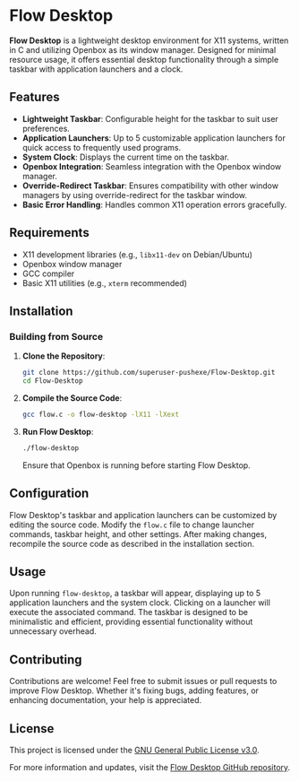 
# Flow Desktop

**Flow Desktop** is a lightweight desktop environment for X11 systems, written in C and utilizing Openbox as its window manager. Designed for minimal resource usage, it offers essential desktop functionality through a simple taskbar with application launchers and a clock.

## Features

- **Lightweight Taskbar**: Configurable height for the taskbar to suit user preferences.
- **Application Launchers**: Up to 5 customizable application launchers for quick access to frequently used programs.
- **System Clock**: Displays the current time on the taskbar.
- **Openbox Integration**: Seamless integration with the Openbox window manager.
- **Override-Redirect Taskbar**: Ensures compatibility with other window managers by using override-redirect for the taskbar window.
- **Basic Error Handling**: Handles common X11 operation errors gracefully.

## Requirements

- X11 development libraries (e.g., `libx11-dev` on Debian/Ubuntu)
- Openbox window manager
- GCC compiler
- Basic X11 utilities (e.g., `xterm` recommended)

## Installation

### Building from Source

1. **Clone the Repository**:
   ```bash
   git clone https://github.com/superuser-pushexe/Flow-Desktop.git
   cd Flow-Desktop
   ```

2. **Compile the Source Code**:
   ```bash
   gcc flow.c -o flow-desktop -lX11 -lXext
   ```

3. **Run Flow Desktop**:
   ```bash
   ./flow-desktop
   ```

   Ensure that Openbox is running before starting Flow Desktop.

## Configuration

Flow Desktop's taskbar and application launchers can be customized by editing the source code. Modify the `flow.c` file to change launcher commands, taskbar height, and other settings. After making changes, recompile the source code as described in the installation section.

## Usage

Upon running `flow-desktop`, a taskbar will appear, displaying up to 5 application launchers and the system clock. Clicking on a launcher will execute the associated command. The taskbar is designed to be minimalistic and efficient, providing essential functionality without unnecessary overhead.

## Contributing

Contributions are welcome! Feel free to submit issues or pull requests to improve Flow Desktop. Whether it's fixing bugs, adding features, or enhancing documentation, your help is appreciated.

## License

This project is licensed under the [GNU General Public License v3.0](LICENSE).


For more information and updates, visit the [Flow Desktop GitHub repository](https://github.com/superuser-pushexe/Flow-Desktop).
